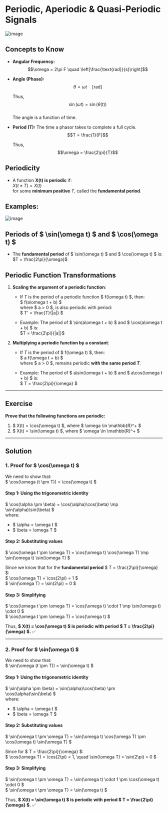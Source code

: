 # Periodic, Aperiodic & Quasi-Periodic Signals

![image](https://github.com/user-attachments/assets/6521884b-d974-4323-b1b4-a834de592a74)

## Concepts to Know  

- **Angular Frequency:**  
  $$\omega = 2\pi F \quad \left[\frac{\text{rad}}{s}\right]$$
  
- **Angle (Phase):**  
  $$\theta = \omega t \quad [\text{rad}]$$
  
  Thus,  
  $$\sin(\omega t) = \sin(\theta(t))$$  
  The angle is a function of time.

- **Period (T):** The time a phasor takes to complete a full cycle.  
  $$T = \frac{1}{F}$$
  
  Thus,  
  $$\omega = \frac{2\pi}{T}$$

## Periodicity  

- A function **X(t) is periodic** if:  
  $X(t \pm T) = X(t)$  
  for some **minimum positive** $T$, called the **fundamental period**.

## Examples:  
![image](https://github.com/user-attachments/assets/2de9761e-d5f8-48db-9532-951fb44e5eec)  

## Periods of $ \sin(\omega t) $ and $ \cos(\omega t) $  

- The **fundamental period** of $ \sin(\omega t) $ and $ \cos(\omega t) $ is:  
  $T = \frac{2\pi}{\omega}$  

## Periodic Function Transformations  

1. **Scaling the argument of a periodic function**:  
   - If $T$ is the period of a periodic function $ f(\omega t) $, then:  
     $ f(a\omega t + b) $  
     where $ a > 0 $, is also periodic with period:  
     $ T' = \frac{T}{|a|} $  
     
   - Example: The period of $ \sin(a\omega t + b) $ and $ \cos(a\omega t + b) $ is:  
     $T = \frac{2\pi}{|a|}$  

2. **Multiplying a periodic function by a constant**:  
   - If $T$ is the period of $ f(\omega t) $, then:  
     $ a f(\omega t + b) $  
     where $ a > 0 $, remains periodic **with the same period $T$**.  

   - Example: The period of $ a\sin(\omega t + b) $ and $ a\cos(\omega t + b) $ is:  
     $ T = \frac{2\pi}{\omega} $  

---

## **Exercise**  

**Prove that the following functions are periodic:**  

1. $ X(t) = \cos(\omega t) $, where $ \omega \in \mathbb{R}^+ $  
2. $ X(t) = \sin(\omega t) $, where $ \omega \in \mathbb{R}^+ $  

---

## **Solution**  

### **1. Proof for $ \cos(\omega t) $**  

We need to show that:  
$ \cos(\omega (t \pm T)) = \cos(\omega t) $  

#### **Step 1: Using the trigonometric identity**  
$ \cos(\alpha \pm \beta) = \cos(\alpha)\cos(\beta) \mp \sin(\alpha)\sin(\beta) $  
where:  
- $ \alpha = \omega t $  
- $ \beta = \omega T $  

#### **Step 2: Substituting values**  
$ \cos(\omega t \pm \omega T) = \cos(\omega t) \cos(\omega T) \mp \sin(\omega t) \sin(\omega T) $  

Since we know that for the **fundamental period** $ T = \frac{2\pi}{\omega} $:  
$ \cos(\omega T) = \cos(2\pi) = 1 $  
$ \sin(\omega T) = \sin(2\pi) = 0 $  

#### **Step 3: Simplifying**  
$ \cos(\omega t \pm \omega T) = \cos(\omega t) \cdot 1 \mp \sin(\omega t) \cdot 0 $  
$ \cos(\omega t \pm \omega T) = \cos(\omega t) $  

Thus, **$ X(t) = \cos(\omega t) $ is periodic with period $ T = \frac{2\pi}{\omega} $.** ✅  

---

### **2. Proof for $ \sin(\omega t) $**  

We need to show that:  
$ \sin(\omega (t \pm T)) = \sin(\omega t) $  

#### **Step 1: Using the trigonometric identity**  
$ \sin(\alpha \pm \beta) = \sin(\alpha)\cos(\beta) \pm \cos(\alpha)\sin(\beta) $  
where:  
- $ \alpha = \omega t $  
- $ \beta = \omega T $  

#### **Step 2: Substituting values**  
$ \sin(\omega t \pm \omega T) = \sin(\omega t) \cos(\omega T) \pm \cos(\omega t) \sin(\omega T) $  

Since for $ T = \frac{2\pi}{\omega} $:  
$ \cos(\omega T) = \cos(2\pi) = 1, \quad \sin(\omega T) = \sin(2\pi) = 0 $  

#### **Step 3: Simplifying**  
$ \sin(\omega t \pm \omega T) = \sin(\omega t) \cdot 1 \pm \cos(\omega t) \cdot 0 $  
$ \sin(\omega t \pm \omega T) = \sin(\omega t) $  

Thus, **$ X(t) = \sin(\omega t) $ is periodic with period $ T = \frac{2\pi}{\omega} $.** ✅  


